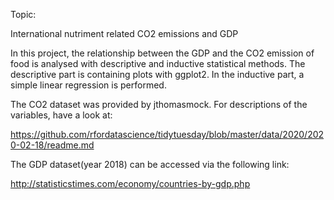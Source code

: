 Topic:

International nutriment related CO2 emissions and GDP
 
In this project, the relationship between the GDP and the CO2 emission of food is analysed with descriptive and inductive statistical methods. 
The descriptive part is containing plots with ggplot2. 
In the inductive part, a simple linear regression is performed.


The CO2 dataset was provided by jthomasmock. For descriptions of the variables, have a look at:

https://github.com/rfordatascience/tidytuesday/blob/master/data/2020/2020-02-18/readme.md

The GDP dataset(year 2018) can be accessed via the following link:

http://statisticstimes.com/economy/countries-by-gdp.php
